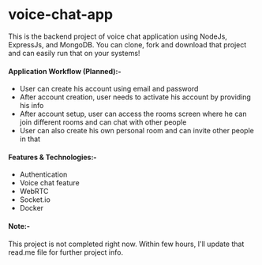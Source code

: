 # voice-chat-app
This is the backend project of voice chat application using NodeJs, ExpressJs, and MongoDB. You can clone, fork and download that project and can easily run that on your systems!

#### Application Workflow (Planned):-
- User can create his account using email and password
- After account creation, user needs to activate his account by providing his info
- After account setup, user can access the rooms screen where he can join different rooms and can chat with other people
- User can also create his own personal room and can invite other people in that

#### Features & Technologies:-
- Authentication
- Voice chat feature
- WebRTC
- Socket.io
- Docker

#### Note:-
This project is not completed right now. Within few hours, I'll update that read.me file for further project info.
